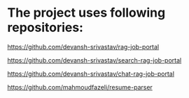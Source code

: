 # The project uses following repositories:

https://github.com/devansh-srivastav/rag-job-portal

https://github.com/devansh-srivastav/search-rag-job-portal

https://github.com/devansh-srivastav/chat-rag-job-portal

https://github.com/mahmoudfazeli/resume-parser

